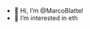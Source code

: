 - 👋 Hi, I’m @MarcoBlattel
- 👀 I’m interested in eth
<!---
MarcoBlattel/MarcoBlattel is a ✨ special ✨ repository because its `README.md` (this file) appears on your GitHub profile.
You can click the Preview link to take a look at your changes.
--->
